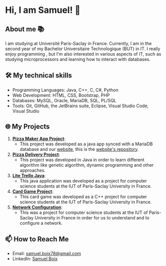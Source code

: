 # Hi, I am Samuel! 👋

## About me 📚
I am studying at Université Paris-Saclay in France. Currently, I am in the second year of my Bachelor Universitaire Technologique (BUT) in IT. I really enjoy programming , but I'm also interested in various aspects of IT, such as studying microprocessors and learning how to interact with databases.

## 🛠️ My technical skills

- Programming Languages: Java, C++, C, C#, Python
- Web Development: HTML, CSS, Bootstrap, PHP
- Databases: MySQL, Oracle, MariaDB, SQL, PL/SQL
- Tools: Git, GitHub, the JetBrains suite, Eclipse, Visual Studio Code, Visual Studio

## 🌐 My Projects

1. [**Pizza Maker App Project**](https://github.com/Pierrafrom/PizzaMakerApp): 
   - This project was developed as a java app synced with a MariaDB database and our <a href="https://iut2orsaybestpizza.duckdns.org/">website</a>, this is the <a href="https://github.com/Pierrafrom/PizzaHome">website's repository</a>.
2. [**Pizza Delivery Project**](https://github.com/Pierrafrom/PizzaDeliveryApp):
   - This project was developed in Java in order to learn different algorithm like genetic algorithm, dynamic programming and other approaches. 
3. [**Lite Trello Java**](https://github.com/Samuelito78/trellolite): 
   - This java application was developed as a project for computer science students at the IUT of Paris-Saclay University in France.
4. [**Card Game Project**](https://github.com/Pierrafrom/Project-Card-Game): 
   - This card game was developed as a C++ project for computer science students at the IUT of Paris-Saclay University in France.
5. [**Network Configuration**](https://github.com/Samuelito78/networkconfig): 
   - This was a project for computer science students at the IUT of Paris-Saclay University in France in order for us to understand and to configure a network.

## 📫 How to Reach Me

- Email: [samuel.boix78@gmail.com](mailto:samuel.boix78@gmail.com)
- LinkedIn: [Samuel Boix](https://www.linkedin.com/in/samuelboix/)
